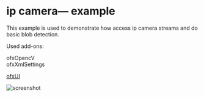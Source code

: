# ip camera— example
    

This example is used to demonstrate how access ip camera streams and do basic blob detection.

Used add-ons:

ofxOpencV<br>
ofxXmlSettings

[ofxUI](https://github.com/rezaali/ofxUI)


![screenshot](http://www.nocomputer.be/yescomputer/ipcam_sreenshot.png)  
